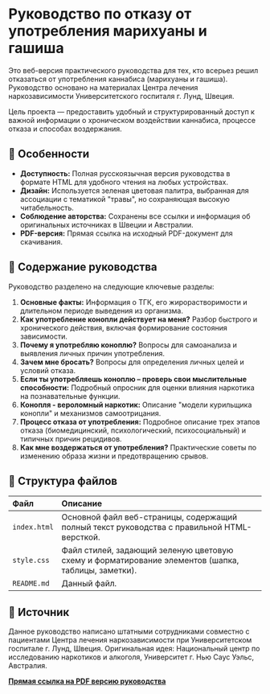 # Руководство по отказу от употребления марихуаны и гашиша

Это веб-версия практического руководства для тех, кто всерьез решил отказаться от употребления каннабиса (марихуаны и гашиша). Руководство основано на материалах Центра лечения наркозависимости Университетского госпиталя г. Лунд, Швеция.

Цель проекта — предоставить удобный и структурированный доступ к важной информации о хроническом воздействии каннабиса, процессе отказа и способах воздержания.

## 🚀 Особенности

* **Доступность:** Полная русскоязычная версия руководства в формате HTML для удобного чтения на любых устройствах.
* **Дизайн:** Используется зеленая цветовая палитра, выбранная для ассоциации с тематикой "травы", но сохраняющая высокую читабельность.
* **Соблюдение авторства:** Сохранены все ссылки и информация об оригинальных источниках в Швеции и Австралии.
* **PDF-версия:** Прямая ссылка на исходный PDF-документ для скачивания.

## 📖 Содержание руководства

Руководство разделено на следующие ключевые разделы:

1.  **Основные факты:** Информация о ТГК, его жирорастворимости и длительном периоде выведения из организма.
2.  **Как употребление конопли действует на меня?** Разбор быстрого и хронического действия, включая формирование состояния зависимости.
3.  **Почему я употребляю коноплю?** Вопросы для самоанализа и выявления личных причин употребления.
4.  **Зачем мне бросать?** Вопросы для определения личных целей и условий отказа.
5.  **Если ты употребляешь коноплю – проверь свои мыслительные способности:** Подробный опросник для оценки влияния наркотика на познавательные функции.
6.  **Конопля - вероломный наркотик:** Описание "модели курильщика конопли" и механизмов самоотрицания.
7.  **Процесс отказа от употребления:** Подробное описание трех этапов отказа (биомедицинский, психологический, психосоциальный) и типичных причин рецидивов.
8.  **Как мне воздержаться от употребления?** Практические советы по изменению образа жизни и предотвращению срывов.

## 📁 Структура файлов

| Файл | Описание |
| :--- | :--- |
| `index.html` | Основной файл веб-страницы, содержащий полный текст руководства с правильной HTML-версткой. |
| `style.css` | Файл стилей, задающий зеленую цветовую схему и форматирование элементов (шапка, таблицы, заметки). |
| `README.md` | Данный файл. |

## 🔗 Источник

Данное руководство написано штатными сотрудниками совместно с пациентами Центра лечения наркозависимости при Университетском госпитале г. Лунд, Швеция.
Оригинальная идея: Национальный центр по исследованию наркотиков и алкоголя, Университет г. Нью Саус Уэльс, Австралия.

[**Прямая ссылка на PDF версию руководства**](https://stopcannabis.github.io/marijuana_guide_rus.pdf)
